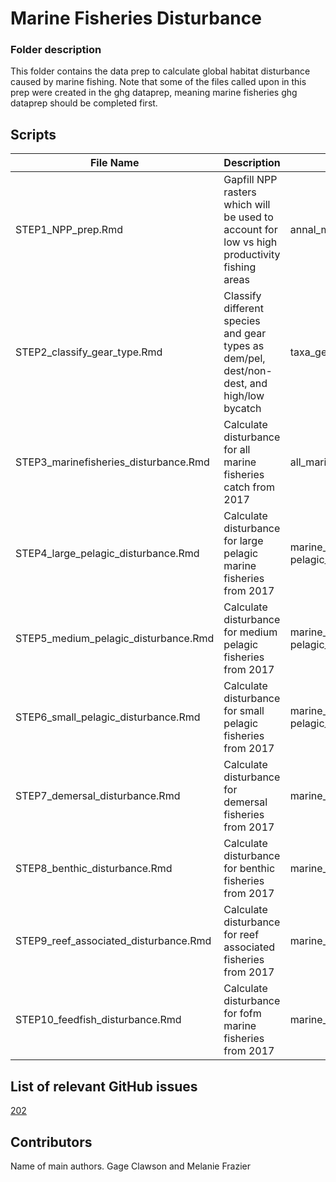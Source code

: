 # Marine Fisheries Disturbance

### Folder description
This folder contains the data prep to calculate global habitat disturbance caused by marine fishing. Note that some of the files called upon in this prep were created in the ghg dataprep, meaning marine fisheries ghg dataprep should be completed first. 


## Scripts

|File Name|Description|Output|
|---	|---	|---	|
|STEP1_NPP_prep.Rmd | Gapfill NPP rasters which will be used to account for low vs high productivity fishing areas | annal_mean_npp_2015_gf_wgs.tif |
|STEP2_classify_gear_type.Rmd | Classify different species and gear types as dem/pel, dest/non-dest, and high/low bycatch |  taxa_gear_types.csv |
|STEP3_marinefisheries_disturbance.Rmd | Calculate disturbance for all marine fisheries catch from 2017 |  all_marine_fisheries_disturbance_v2.tif |
|STEP4_large_pelagic_disturbance.Rmd | Calculate disturbance for large pelagic marine fisheries from 2017 | marine_large-pelagic_fisheries_meat_disturbance.tif|
|STEP5_medium_pelagic_disturbance.Rmd | Calculate disturbance for medium pelagic fisheries from 2017 | marine_medium-pelagic_fisheries_meat_disturbance.tif |
|STEP6_small_pelagic_disturbance.Rmd | Calculate disturbance for small pelagic fisheries from 2017 | marine_small-pelagic_fisheries_meat_disturbance.tif |
|STEP7_demersal_disturbance.Rmd | Calculate disturbance for demersal fisheries from 2017 | marine_demersal_fisheries_meat_disturbance.tif |
|STEP8_benthic_disturbance.Rmd | Calculate disturbance for benthic fisheries from 2017 | marine_benthic_fisheries_meat_disturbance.tif  |
|STEP9_reef_associated_disturbance.Rmd | Calculate disturbance for reef associated fisheries from 2017 | marine_reef_fisheries_meat_disturbance.tif |
|STEP10_feedfish_disturbance.Rmd | Calculate disturbance for fofm marine fisheries from 2017 | marine_fofm_fisheries_meat_disturbance.tif |


## List of relevant GitHub issues
[202](https://github.com/OHI-Science/global_food_issues/issues/202)

## Contributors
Name of main authors.
Gage Clawson and Melanie Frazier
